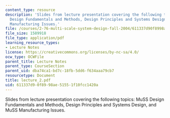 ```yaml
---
content_type: resource
description: 'Slides from lecture presentation covering the following topics: MuSS
  Design Fundamentals and Methods, Design Principles and Systems Design, and MuSS
  Manufacturing Issues.'
file: /courses/2-76-multi-scale-system-design-fall-2004/611337d90f8998ae51551f10fcc1420a_lecture_2.pdf
file_size: 1589918
file_type: application/pdf
learning_resource_types:
- Lecture Notes
license: https://creativecommons.org/licenses/by-nc-sa/4.0/
ocw_type: OCWFile
parent_title: Lecture Notes
parent_type: CourseSection
parent_uid: dba74ca1-bd7c-18fb-5dd6-f634aaa79cb7
resourcetype: Document
title: lecture_2.pdf
uid: 611337d9-0f89-98ae-5155-1f10fcc1420a
---
```

Slides from lecture presentation covering the following topics: MuSS Design Fundamentals and Methods, Design Principles and Systems Design, and MuSS Manufacturing Issues.